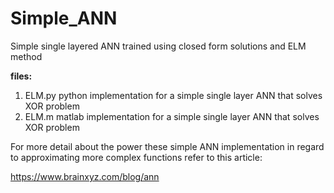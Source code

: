 # Simple_ANN
Simple single layered ANN trained using closed form solutions and ELM method

**files:**
1. ELM.py   python implementation for a simple single layer ANN that solves XOR problem
2. ELM.m    matlab implementation for a simple single layer ANN that solves XOR problem

For more detail about the power these simple ANN implementation in regard to approximating more complex functions refer to this article:

https://www.brainxyz.com/blog/ann
